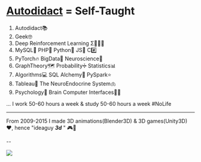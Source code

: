 # **[Autodidact](https://en.wikipedia.org/wiki/Autodidacticism) = Self-Taught**
1. Autodidact📚
2. Geek🤓
3. Deep Reinforcement Learning Σ🤖🧑‍⚖️
4. MySQL🐬 PHP🐘 Python🐍 JS🤟 C#️⃣
5. PyTorch🔥 BigData🚀 Neuroscience🧠 
6. GraphTheory🗺 Probability➗ Statistics📊
7. Algorithms💻 SQL Alchemy🧪 PySpark⭐️
8. Tableau🎨 The NeuroEndocrine System🫁
9. Psychology🧐 Brain Computer Interfaces👩‍🔬

... I work 50-60 hours a week & study 50-60 hours a week #NoLife

****

From 2009-2015 I made 3D animations(Blender3D) & 3D games(Unity3D) ❤️, hence "ideaguy **_3d_** " 🎮👾

--

 ![](https://komarev.com/ghpvc/?username=ideaguy3d)
